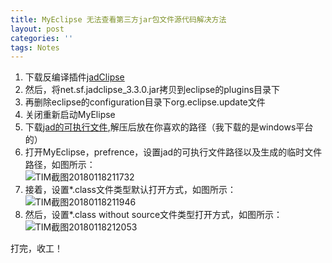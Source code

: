 ```yaml
---
title: MyEclipse 无法查看第三方jar包文件源代码解决方法
layout: post
categories: ''
tags: Notes
---
```

1. 下载反编译插件[jadClipse](https://sourceforge.net/projects/jadclipse/files/)
2. 然后，将net.sf.jadclipse_3.3.0.jar拷贝到eclipse的plugins目录下
3. 再删除eclipse的configuration目录下org.eclipse.update文件
4. 关闭重新启动MyElipse
5. 下载[jad的可执行文件](http://varaneckas.com/jad/ ),解压后放在你喜欢的路径（我下载的是windows平台的）
6. 打开MyEclipse，prefrence，设置jad的可执行文件路径以及生成的临时文件路径，如图所示：  
![TIM截图20180118211732](http://p1vuoao0b.bkt.clouddn.com/JekyllWriter/TIM截图20180118211732.png)
8. 接着，设置*.class文件类型默认打开方式，如图所示：  
![TIM截图20180118211946](http://p1vuoao0b.bkt.clouddn.com/JekyllWriter/TIM截图20180118211946.png)
9. 然后，设置*.class without source文件类型打开方式，如图所示：  
![TIM截图20180118212053](http://p1vuoao0b.bkt.clouddn.com/JekyllWriter/TIM截图20180118212053.png)

打完，收工！
